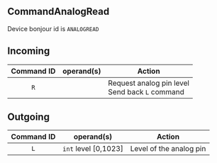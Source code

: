 ## CommandAnalogRead

Device bonjour id is ```ANALOGREAD```

## Incoming

| Command ID | operand(s) | Action |
|:-:|---|---|
|```R```| | Request analog pin level <br> Send back ```L``` command|


## Outgoing

| Command ID | operand(s) | Action |
|:-:|---|---|
|```L```| ```int``` level [0,1023] | Level of the analog pin|
